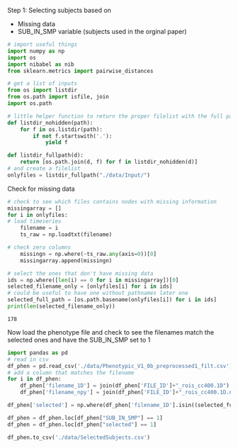 
Step 1: Selecting subjects based on
- Missing data
- SUB_IN_SMP variable (subjects used in the orginal paper)


```python
# import useful things
import numpy as np
import os
import nibabel as nib
from sklearn.metrics import pairwise_distances

# get a list of inputs
from os import listdir
from os.path import isfile, join
import os.path

# little helper function to return the proper filelist with the full path but that skips hidden files
def listdir_nohidden(path):
    for f in os.listdir(path):
        if not f.startswith('.'):
            yield f

def listdir_fullpath(d):
    return [os.path.join(d, f) for f in listdir_nohidden(d)]
# and create a filelist
onlyfiles = listdir_fullpath("./data/Input/")
```

Check for missing data


```python
# check to see which files contains nodes with missing information
missingarray = []
for i in onlyfiles:
# load timeseries
    filename = i
    ts_raw = np.loadtxt(filename)

# check zero columns
    missingn = np.where(~ts_raw.any(axis=0))[0]
    missingarray.append(missingn)

# select the ones that don't have missing data
ids = np.where([len(i) == 0 for i in missingarray])[0]
selected_filename_only = [onlyfiles[i] for i in ids]
# could be useful to have one without pathnames later one
selected_full_path = [os.path.basename(onlyfiles[i]) for i in ids]
print(len(selected_filename_only))
```

    178


Now load the phenotype file and check to see the filenames match the selected ones and have the SUB_IN_SMP set to 1


```python
import pandas as pd
# read in csv
df_phen = pd.read_csv('./data/Phenotypic_V1_0b_preprocessed1_filt.csv')
# add a column that matches the filename
for i in df_phen:
    df_phen['filename_1D'] = join(df_phen['FILE_ID']+"_rois_cc400.1D")
    df_phen['filename_npy'] = join(df_phen['FILE_ID']+"_rois_cc400.1D.npy")

df_phen['selected'] = np.where(df_phen['filename_1D'].isin((selected_full_path)), 1, 0 )

df_phen = df_phen.loc[df_phen["SUB_IN_SMP"] == 1]    
df_phen = df_phen.loc[df_phen["selected"] == 1]    

df_phen.to_csv('./data/SelectedSubjects.csv')
```


```python

```
